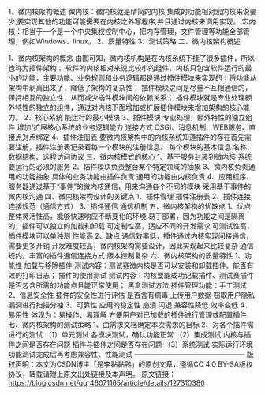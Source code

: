 1、微内核架构概述
微内核：微内核就是精简的内核,集成的功能相对宏内核来说要少,要实现其他的功能可能需要在内核之外写程序,并且通过内核来调用实现。
宏内核：相当于一个是一个中央集权控制中心，把内存管理，文件管理等功能全部管理，例如Windows、linux。
2、质量特性
3、测试策略
二、微内核架构概述

1、微内核架构的概念
由图可知，微内核机构是在内核系统下挂了很多插件，所以也称为插件架构；
软件的内核相对来说比较小的组件，内核只包含软件运行的最小的功能，主要功能、业务规则和业务逻辑都是通过插件模块来实现的；将功能从架构中剥离出来了，降低了架构的复杂性；
插件模块之间是尽量不互相通信的，保持相互的独立性，从而减少插件模块间的依赖关系；
插件模块就是专业处理额外特性的独立的组件，通过对内核下面增加或扩展插件模块来增加架构的核心能力。
2、核心系统
能运行的最小模块
3、插件模块
专业处理，额外特性的独立组件
增加/扩展核心系统的业务逻辑能力
连接方式
OSGI、消息机制、WEB服务、直接点对点绑定
4、插件注册表
要微内核架构中的内核系统知道插件的存在首先需要注册，插件注册表记录着每一个模块的注册信息。
每个模块的基本信息
名称、数据结构、远程访问协议
三、微内核模式的核心
1、基于服务封装到微内核
系统要运行的必须的服务
2、插件模块负责整合某个特定领域的抽象
3、微内核负责通用的功能抽象
具体的业务功能由插件负责
通用的功能由内核负责
4、应用程序、服务器通过基于“事件”的微内核通信，用来沟通各个不同的模块
采用基于事件的微内核沟通
四、微内核架构设计的关键点
1、插件管理
插件注册表
2、插件连接
连接规范（通信方式）
3、插件通信
通信机制
五、微内核架构的优缺点
1、优点
整体灵活性高，能够快速响应不断变化的环境
易于部署，因为功能之间是隔离的，插件可以独立的加载和卸载
可定制性高，适应不同的开发需求
可测试性高，插件模块可以单独测
性能高
2、缺点
通信效率低，插件通过内核实现间接通信，需要更多开销
开发难度较高，微内核架构需要设计，因此实现起来比较复杂
通信规约，丰富的插件通信连接方式
版本控制复杂
六、微内核架构的质量特性
1、功能性
加载与移除插件
测试内容：测试赛微内核是否可以安装和卸载插件、能否有效的打印日志；
插件的使用测试
测试内容：内核要能成功记载插件、测试赛插件是否包含所需的功能点且能正常使用；
黑盒测试方法
插件管理功能：手工测试
2、信息安全性
插件的安全性进行评估
是否含有病毒
上传用户数据
窃取用户隐私
漏洞进行扫描分袖
3、可靠性
应用的稳定性
崩溃
闪退
兼容性降低
效率变低
4、易用性
体现为：易操作、易理解
方便用户对已加载的插件进行管理或配置插件
七、微内核架构的测试策略
1、由需求文档确定本次需求的目标
2、对各个插件需进行的测试
（1）单元测试
各模块测试，确认功能正常
（2）集成测试
内核与插件之间是否存在问题
插件与插件之间是否存在问题
（3）系统测试
实际运行环境
功能测试完成后再考虑兼容性、性能测试
————————————————
版权声明：本文为CSDN博主「是李黏黏鸭」的原创文章，遵循CC 4.0 BY-SA版权协议，转载请附上原文出处链接及本声明。
原文链接：https://blog.csdn.net/qq_46071165/article/details/127310380